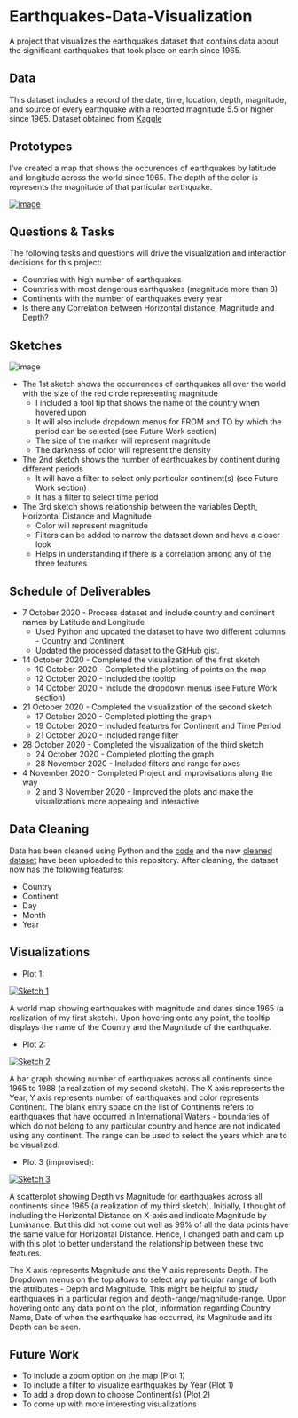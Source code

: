 # Earthquakes-Data-Visualization
A project that visualizes the earthquakes dataset that contains data about the significant earthquakes that took place on earth since 1965.

## Data

This dataset includes a record of the date, time, location, depth, magnitude, and source of every earthquake with a reported magnitude 5.5 or higher since 1965. Dataset obtained from [Kaggle](https://www.kaggle.com/usgs/earthquake-database)

## Prototypes

I’ve created a map that shows the occurences of earthquakes by latitude and longitude across the world since 1965. The depth of the color is represents the magnitude of that particular earthquake.

[![image](https://user-images.githubusercontent.com/29768921/94610836-e2395b80-026e-11eb-9694-10472cf9d7f6.png)](https://vizhub.com/evarun22/ab189a6d9b994a63bd2dff2983a7d9af)


## Questions & Tasks

The following tasks and questions will drive the visualization and interaction decisions for this project:

 * Countries with high number of earthquakes 
 * Countries with most dangerous earthquakes (magnitude more than 8)
 * Continents with the number of earthquakes every year
 * Is there any Correlation between Horizontal distance, Magnitude and Depth?

## Sketches

![image](https://user-images.githubusercontent.com/29768921/94611305-8c18e800-026f-11eb-91a6-f80319772f6e.png)

* The 1st sketch shows the occurrences of earthquakes all over the world with the size of the red circle representing magnitude
  * I included a tool tip that shows the name of the country when hovered upon
  * It will also include dropdown menus for FROM and TO by which the period can be selected (see Future Work section)
  * The size of the marker will represent magnitude
  * The darkness of color will represent the density
* The 2nd sketch shows the number of earthquakes by continent during different periods
  * It will have a filter to select only particular continent(s) (see Future Work section)
  * It has a filter to select time period
* The 3rd sketch shows relationship between the variables Depth, Horizontal Distance and Magnitude
  * Color will represent magnitude
  * Filters can be added to narrow the dataset down and have a closer look
  * Helps in understanding if there is a correlation among any of the three features

## Schedule of Deliverables

* 7 October 2020 - Process dataset and include country and continent names by Latitude and Longitude
  * Used Python and updated the dataset to have two different columns - Country and Continent
  * Updated the processed dataset to the GitHub gist.
* 14 October 2020 - Completed the visualization of the first sketch
  * 10 October 2020 - Completed the plotting of points on the map
  * 12 October 2020 - Included the tooltip
  * 14 October 2020 - Include the dropdown menus (see Future Work section)
* 21 October 2020 - Completed the visualization of the second sketch
  * 17 October 2020 - Completed plotting the graph
  * 19 October 2020 - Included features for Continent and Time Period
  * 21 October 2020 - Included range filter
* 28 October 2020 - Completed the visualization of the third sketch
  * 24 October 2020 - Completed plotting the graph
  * 28 November 2020 - Included filters and range for axes
* 4 November 2020 - Completed Project and improvisations along the way 
  * 2 and 3 November 2020 - Improved the plots and make the visualizations more appeaing and interactive

## Data Cleaning
Data has been cleaned using Python and the [code](https://github.com/evarun22/Earthquakes-Data-Visualization/blob/master/data_cleaning.ipynb) and the new [cleaned dataset](https://github.com/evarun22/Earthquakes-Data-Visualization/blob/master/earthquakes_cleaned.csv) have been uploaded to this repository. 
After cleaning, the dataset now has the following features:
* Country
* Continent
* Day
* Month
* Year

## Visualizations
* Plot 1:

[![Sketch 1](https://user-images.githubusercontent.com/29768921/97827716-13081880-1c93-11eb-9a24-f8d412b6ea15.PNG)](https://vizhub.com/evarun22/ab189a6d9b994a63bd2dff2983a7d9af?edit=files&file=useData.js&mode=full)

A world map showing earthquakes with magnitude and dates since 1965 (a realization of my first sketch). Upon hovering onto any point, the tooltip displays the name of the Country and the Magnitude of the earthquake.

* Plot 2:

[![Sketch 2](https://user-images.githubusercontent.com/29768921/97827736-22876180-1c93-11eb-9315-12bda71c1e1b.PNG)](https://vizhub.com/evarun22/24f9c60769ab42b1a0f8e62e75aaff9d?edit=files&file=README.md&mode=full)

A bar graph showing number of earthquakes across all continents since 1965 to 1988 (a realization of my second sketch). The X axis represents the Year, Y axis represents number of earthquakes and color represents Continent. The blank entry space on the list of Continents refers to earthquakes that have occurred in International Waters - boundaries of which do not belong to any particular country and hence are not indicated using any continent.
The range can be used to select the years which are to be visualized.

* Plot 3 (improvised):

[![Sketch 3](https://user-images.githubusercontent.com/29768921/97827758-303ce700-1c93-11eb-87ff-38919d1f70fa.PNG)](https://vizhub.com/evarun22/91091303ebcc4c5f9022c0605eedd0bf?edit=files&file=index.html&mode=full)

A scatterplot showing Depth vs Magnitude for earthquakes across all continents since 1965 (a realization of my third sketch). Initially, I thought of including the Horizontal Distance on X-axis and indicate Magnitude by Luminance. But this did not come out well as 99% of all the data points have the same value for Horizontal Distance. Hence, I changed path and cam up with this plot to better understand the relationship between these two features.

The X axis represents Magnitude and the Y axis represents Depth. The Dropdown menus on the top allows to select any particular range of both the attributes - Depth and Magnitude. This might be helpful to study earthquakes in a particular region and depth-range/magnitude-range. Upon hovering onto any data point on the plot, information regarding Country Name, Date of when the earthquake has occurred, its Magnitude and its Depth can be seen. 

## Future Work
* To include a zoom option on the map (Plot 1)
* To include a filter to visualize earthquakes by Year (Plot 1)
* To add a drop down to choose Continent(s) (Plot 2)
* To come up with more interesting visualizations
